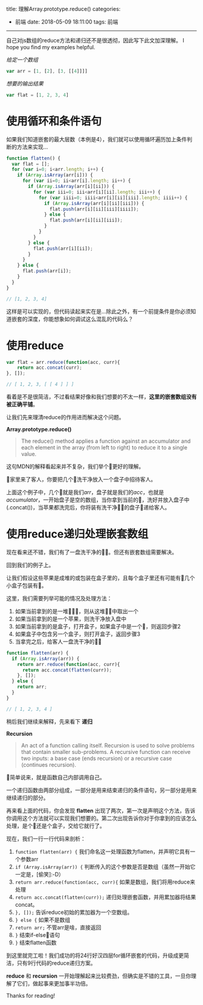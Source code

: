 title: 理解Array.prototype.reduce()
categories:
  - 前端
date: 2018-05-09 18:11:00
tags: 前端
---

自己对js数组的reduce方法和递归还不是很透彻，因此写下此文加深理解。
I hope you find my examples helpful.

*给定一个数组*

```js
var arr = [1, [2], [3, [[4]]]]
```

*想要的输出结果*

```js
var flat = [1, 2, 3, 4]
```

# 使用循环和条件语句

如果我们知道嵌套的最大层数（本例是4），我们就可以使用循环遍历加上条件判断的方法来实现...

```js
function flatten() {
  var flat = [];
  for (var i=0; i<arr.length; i++) {
    if (Array.isArray(arr[i])) {
      for (var ii=0; ii<arr[i].length; ii++) {
        if (Array.isArray(arr[i][ii])) {
          for (var iii=0; iii<arr[i][ii].length; iii++) {
            for (var iiii=0; iiii<arr[i][ii][iii].length; iiii++) {
              if (Array.isArray(arr[i][ii][iii])) {
                flat.push(arr[i][ii][iii][iiii]);
              } else {
                flat.push(arr[i][ii][iii]);
              }
            }
          }
        } else {
          flat.push(arr[i][ii]);
        }
      }
    } else {
      flat.push(arr[i]);
    }
  }
}

// [1, 2, 3, 4]
```

这样是可以实现的，但代码读起来实在是...除此之外，有一个前提条件是你必须知道嵌套的深度，你能想象如何调试这么混乱的代码么？

# 使用reduce

```js
var flat = arr.reduce(function(acc, curr){
    return acc.concat(curr);
}, []);

// [ 1, 2, 3, [ [ 4 ] ] ]
```

看着是不是很简洁，不过看结果好像和我们想要的不太一样，**这里的嵌套数组没有被正确平铺**。

让我们先来理清reduce的作用进而解决这个问题。

**Array.prototype.reduce()**

> The reduce() method applies a function against an accumulator and each element in the array (from left to right) to reduce it to a single value.

这句MDN的解释看起来并不复杂，我们举个🌰更好的理解。

家里来了客人，你要把几个🍎洗干净放入一个盘子中招待客人。

上面这个例子中，几个🍎就是我们*arr*，盘子就是我们的*acc*，也就是*accumulator*，一开始盘子是空的数组，当你拿到当前的🍎，洗好并放入盘子中 (.concat())，当苹果都洗完后，你将装有洗干净🍎的盘子递给客人。

# 使用reduce递归处理嵌套数组

现在看来还不错，我们有了一盘洗干净的🍎。但还有嵌套数组需要解决。

回到我们的例子上。

让我们假设这些苹果是成堆的或包装在盒子里的，且每个盒子里还有可能有几个小盒子包装有🍎。

这里，我们需要列举可能的情况及处理方法：

1. 如果当前拿到的是一堆🍎🍎🍎，则从这堆🍎中取出一个
2. 如果当前拿到的是一个苹果，则洗干净放入盘中
3. 如果当前拿到的是盒子，打开盒子，如果盒子中是一个🍎，则返回步骤2
4. 如果盒子中包含另一个盒子，则打开盒子，返回步骤3
5. 当拿完之后，给客人一盘洗干净的🍎

```js
function flatten(arr) {
  if (Array.isArray(arr)) {
    return arr.reduce(function(acc, curr){
      return acc.concat(flatten(curr));
    }, []);
  } else {
    return arr;
  }
}

// [ 1, 2, 3, 4 ]
```
稍后我们继续来解释，先来看下 **递归**

**Recursion**

> An act of a function calling itself. Recursion is used to solve problems that contain smaller sub-problems. A recursive function can receive two inputs: a base case (ends recursion) or a recursive case (continues recursion).

简单说来，就是函数自己内部调用自己。

一个递归函数由两部分组成，一部分是用来结束递归的条件语句，另一部分是用来继续递归的部分。

再来看上面的代码，你会发现 **flatten** 出现了两次，第一次是声明这个方法，告诉你调用这个方法就可以实现我们想要的。第二次出现告诉你对于你拿到的应该怎么处理，是个🍎还是个盒子，交给它就行了。

现在，我们一行一行代码来剖析：
1. `function flatten(arr) {` 我们命名这一处理函数为flatten，并声明它具有一个参数arr
2. `if (Array.isArray(arr)) {` 判断传入的这个参数是否是数组（虽然一开始它一定是，[偷笑]:-D）
3. `return arr.reduce(function(acc, curr){` 如果是数组，我们将用reduce来处理
4. `return acc.concat(flatten(curr));` 递归处理嵌套函数，并用累加器将结果concat。
5. `}, []);` 告诉reduce初始的累加器为一个空数组。
6. `} else {` 如果不是数组
7. `return arr;` 不管arr是啥，直接返回
8. `}` 结束if-else语句
9. `}` 结束flatten函数

到这里就完工啦！我们成功的将24行好汉四层for循环嵌套的代码，升级成更简洁，只有9行代码的reduce递归方案。

**reduce** 和 **recursion** 一开始理解起来比较费劲，但确实是不错的工具，一旦你理解了它们，做起事来更加事半功倍。

Thanks for reading!